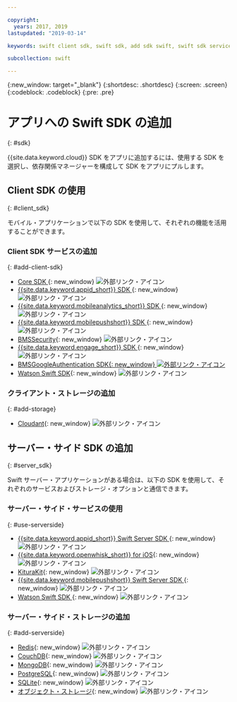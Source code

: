 ```yaml
---

copyright:
  years: 2017, 2019
lastupdated: "2019-03-14"

keywords: swift client sdk, swift sdk, add sdk swift, swift sdk service, server sdk swift, swift bms, clientsdk swift, client storage swifts

subcollection: swift

---
```


{:new_window: target="_blank"}
{:shortdesc: .shortdesc}
{:screen: .screen}
{:codeblock: .codeblock}
{:pre: .pre}

# アプリへの Swift SDK の追加
{: #sdk}

{{site.data.keyword.cloud}} SDK をアプリに追加するには、使用する SDK を選択し、依存関係マネージャーを構成して SDK をアプリにプルします。

## Client SDK の使用
{: #client_sdk}

モバイル・アプリケーションで以下の SDK を使用して、それぞれの機能を活用することができます。

### Client SDK サービスの追加
{: #add-client-sdk}

- [Core SDK ](https://github.com/ibm-bluemix-mobile-services/bms-clientsdk-swift-core){: new_window} ![外部リンク・アイコン](../icons/launch-glyph.svg "外部リンク・アイコン")
- [{{site.data.keyword.appid_short}} SDK ](https://github.com/ibm-cloud-security/appid-clientsdk-swift){: new_window} ![外部リンク・アイコン](../icons/launch-glyph.svg "外部リンク・アイコン")
- [{{site.data.keyword.mobileanalytics_short}} SDK ](https://github.com/ibm-bluemix-mobile-services/bms-clientsdk-swift-analytics){: new_window} ![外部リンク・アイコン](../icons/launch-glyph.svg "外部リンク・アイコン")
- [{{site.data.keyword.mobilepushshort}} SDK ](https://github.com/ibm-bluemix-mobile-services/bms-clientsdk-swift-push){: new_window} ![外部リンク・アイコン](../icons/launch-glyph.svg "外部リンク・アイコン")
- [BMSSecurity](https://github.com/ibm-bluemix-mobile-services/bms-clientsdk-swift-security){: new_window} ![外部リンク・アイコン](../icons/launch-glyph.svg "外部リンク・アイコン")
- [{{site.data.keyword.engage_short}} SDK ](https://github.com/ibm-bluemix-mobile-services/bms-clientsdk-swift-applaunch){: new_window} ![外部リンク・アイコン](../icons/launch-glyph.svg "外部リンク・アイコン")
- [BMSGoogleAuthentication SDK{: new_window} ![外部リンク・アイコン](../icons/launch-glyph.svg "外部リンク・アイコン")](https://github.com/ibm-bluemix-mobile-services/bms-clientsdk-swift-security-googleauthentication)
- [Watson Swift SDK](https://github.com/watson-developer-cloud/swift-sdk){: new_window} ![外部リンク・アイコン](../icons/launch-glyph.svg "外部リンク・アイコン")

### クライアント・ストレージの追加
{: #add-storage}

- [Cloudant](https://github.com/cloudant/swift-cloudant){: new_window} ![外部リンク・アイコン](../icons/launch-glyph.svg "外部リンク・アイコン")

## サーバー・サイド SDK の追加
{: #server_sdk}

Swift サーバー・アプリケーションがある場合は、以下の SDK を使用して、それぞれのサービスおよびストレージ・オプションと通信できます。

### サーバー・サイド・サービスの使用
{: #use-serverside}

- [{{site.data.keyword.appid_short}} Swift Server SDK ](https://github.com/ibm-cloud-security/appid-serversdk-swift){: new_window} ![外部リンク・アイコン](../icons/launch-glyph.svg "外部リンク・アイコン")
- [{{site.data.keyword.openwhisk_short}} for iOS](https://cloud.ibm.com/openwhisk/learn/ios-sdk){: new_window} ![外部リンク・アイコン](../icons/launch-glyph.svg "外部リンク・アイコン")
- [KituraKit](https://github.com/IBM-Swift/KituraKit){: new_window} ![外部リンク・アイコン](../icons/launch-glyph.svg "外部リンク・アイコン")
- [{{site.data.keyword.mobilepushshort}} Swift Server SDK ](https://github.com/ibm-bluemix-mobile-services/bms-pushnotifications-serversdk-swift){: new_window} ![外部リンク・アイコン](../icons/launch-glyph.svg "外部リンク・アイコン")
- [Watson Swift SDK ](https://github.com/watson-developer-cloud/swift-sdk){: new_window} ![外部リンク・アイコン](../icons/launch-glyph.svg "外部リンク・アイコン")

### サーバー・サイド・ストレージの追加
{: #add-serverside}

- [Redis](https://github.com/IBM-Swift/Kitura-redis){: new_window} ![外部リンク・アイコン](../icons/launch-glyph.svg "External link icon")
- [CouchDB](https://github.com/IBM-Swift/Kitura-CouchDB){: new_window} ![外部リンク・アイコン](../icons/launch-glyph.svg "外部リンク・アイコン")
- [MongoDB](https://github.com/OpenKitten/MongoKitten){: new_window} ![外部リンク・アイコン](../icons/launch-glyph.svg "外部リンク・アイコン")
- [PostgreSQL](https://github.com/IBM-Swift/Swift-Kuery-PostgreSQL){: new_window} ![外部リンク・アイコン](../icons/launch-glyph.svg "外部リンク・アイコン")
- [SQLite](https://github.com/IBM-Swift/Swift-Kuery-SQLite){: new_window} ![外部リンク・アイコン](../icons/launch-glyph.svg "外部リンク・アイコン")
- [オブジェクト・ストレージ](https://github.com/ibm-bluemix-mobile-services/bluemix-objectstorage-serversdk-swift){: new_window} ![外部リンク・アイコン](../icons/launch-glyph.svg "外部リンク・アイコン")
